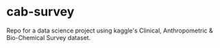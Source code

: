 # cab-survey
Repo for a data science project using kaggle's Clinical, Anthropometric &amp; Bio-Chemical Survey dataset.
